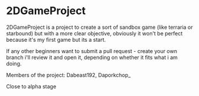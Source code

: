 # 2DGameProject

2DGameProject is a project to create a sort of sandbox game (like terraria or starbound) but with a more clear objective, obviously it won't be perfect because it's my first game but its a start. 

If any other beginners want to submit a pull request - create your own branch i'll review it and open it, depending on whether it fits what i am doing.


Members of the project: Dabeast192, Daporkchop_ 


Close to alpha stage
